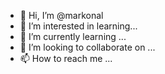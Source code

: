 - 👋 Hi, I’m @markonal
- 👀 I’m interested in learning...
- 🌱 I’m currently learning ...
- 💞️ I’m looking to collaborate on ...
- 📫 How to reach me ...

<!---
markonal/markonal is a ✨ special ✨ repository because its `README.md` (this file) appears on your GitHub profile.
You can click the Preview link to take a look at your changes.
--->
